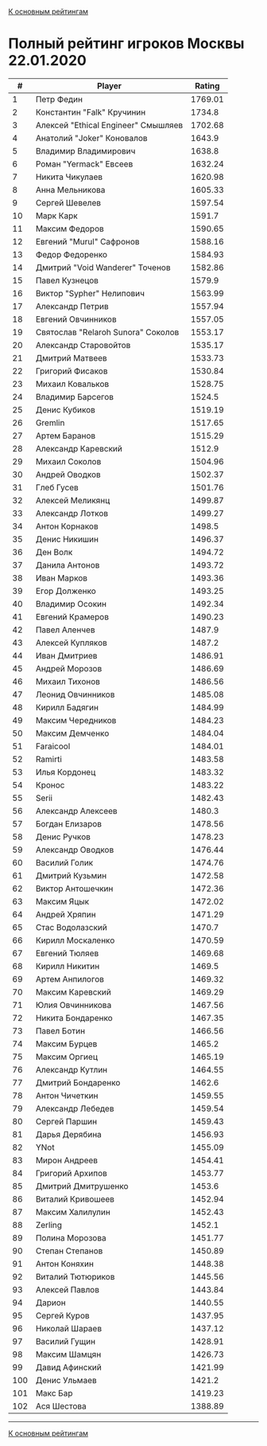 [К основным рейтингам](https://pee-kay.github.io/russian-wu-rating)
# Полный рейтинг игроков Москвы 22.01.2020 #

| # |Player                             |Rating  |
|---|-----------------------------------|--------|
|  1|Петр Федин                         |1769.01 |
|  2|Константин "Falk" Кручинин         |1734.8  |
|  3|Алексей "Ethical Engineer" Смышляев|1702.68 |
|  4|Анатолий "Joker" Коновалов         |1643.9  |
|  5|Владимир Владимирович              |1638.8  |
|  6|Роман "Yermack" Евсеев             |1632.24 |
|  7|Никита Чикулаев                    |1620.98 |
|  8|Анна Мельникова                    |1605.33 |
|  9|Сергей Шевелев                     |1597.54 |
| 10|Марк Карк                          |1591.7  |
| 11|Максим Федоров                     |1590.65 |
| 12|Евгений "Murul" Сафронов           |1588.16 |
| 13|Федор Федоренко                    |1584.93 |
| 14|Дмитрий "Void Wanderer" Точенов    |1582.86 |
| 15|Павел Кузнецов                     |1579.9  |
| 16|Виктор "Sypher" Нелипович          |1563.99 |
| 17|Александр Петрив                   |1557.94 |
| 18|Евгений Овчинников                 |1557.05 |
| 19|Святослав "Relaroh Sunora" Соколов |1553.17 |
| 20|Александр Старовойтов              |1535.17 |
| 21|Дмитрий Матвеев                    |1533.73 |
| 22|Григорий Фисаков                   |1530.84 |
| 23|Михаил Ковальков                   |1528.75 |
| 24|Владимир Барсегов                  |1524.5  |
| 25|Денис Кубиков                      |1519.19 |
| 26|Gremlin                            |1517.65 |
| 27|Артем Баранов                      |1515.29 |
| 28|Александр Каревский                |1512.9  |
| 29|Михаил Соколов                     |1504.96 |
| 30|Андрей Оводков                     |1502.37 |
| 31|Глеб Гусев                         |1501.76 |
| 32|Алексей Меликянц                   |1499.87 |
| 33|Александр Лотков                   |1499.27 |
| 34|Антон Корнаков                     |1498.5  |
| 35|Денис Никишин                      |1496.37 |
| 36|Ден Волк                           |1494.72 |
| 37|Данила Антонов                     |1493.72 |
| 38|Иван Марков                        |1493.36 |
| 39|Егор Долженко                      |1493.25 |
| 40|Владимир Осокин                    |1492.34 |
| 41|Евгений Крамеров                   |1490.23 |
| 42|Павел Аленчев                      |1487.9  |
| 43|Алексей Купляков                   |1487.2  |
| 44|Иван Дмитриев                      |1486.91 |
| 45|Андрей Морозов                     |1486.69 |
| 46|Михаил Тихонов                     |1486.56 |
| 47|Леонид Овчинников                  |1485.08 |
| 48|Кирилл Бадягин                     |1484.99 |
| 49|Максим Чередников                  |1484.23 |
| 50|Максим Демченко                    |1484.04 |
| 51|Faraicool                          |1484.01 |
| 52|Ramirti                            |1483.58 |
| 53|Илья Кордонец                      |1483.32 |
| 54|Кронос                             |1483.22 |
| 55|Serii                              |1482.43 |
| 56|Александр Алексеев                 |1480.3  |
| 57|Богдан Елизаров                    |1478.56 |
| 58|Денис Ручков                       |1478.23 |
| 59|Александр Оводков                  |1476.44 |
| 60|Василий Голик                      |1474.76 |
| 61|Дмитрий Кузьмин                    |1472.58 |
| 62|Виктор Антошечкин                  |1472.36 |
| 63|Максим Яцык                        |1472.02 |
| 64|Андрей Хряпин                      |1471.29 |
| 65|Стас Водолазский                   |1470.7  |
| 66|Кирилл Москаленко                  |1470.59 |
| 67|Евгений Тюляев                     |1469.68 |
| 68|Кирилл Никитин                     |1469.5  |
| 69|Артем Анпилогов                    |1469.32 |
| 70|Максим Каревский                   |1469.29 |
| 71|Юлия Овчинникова                   |1467.56 |
| 72|Никита Бондаренко                  |1467.35 |
| 73|Павел Ботин                        |1466.56 |
| 74|Максим Бурцев                      |1465.2  |
| 75|Максим Оргиец                      |1465.19 |
| 76|Александр Кутлин                   |1464.55 |
| 77|Дмитрий Бондаренко                 |1462.6  |
| 78|Антон Чичеткин                     |1459.55 |
| 79|Александр Лебедев                  |1459.54 |
| 80|Сергей Паршин                      |1459.43 |
| 81|Дарья Дерябина                     |1456.93 |
| 82|YNot                               |1455.09 |
| 83|Мирон Андреев                      |1454.41 |
| 84|Григорий Архипов                   |1453.77 |
| 85|Дмитрий Дмитрушенко                |1453.6  |
| 86|Виталий Кривошеев                  |1452.94 |
| 87|Максим Халилулин                   |1452.43 |
| 88|Zerling                            |1452.1  |
| 89|Полина Морозова                    |1451.77 |
| 90|Степан Степанов                    |1450.89 |
| 91|Антон Коняхин                      |1448.38 |
| 92|Виталий Тютюриков                  |1445.56 |
| 93|Алексей Павлов                     |1443.84 |
| 94|Дарион                             |1440.55 |
| 95|Сергей Куров                       |1437.95 |
| 96|Николай Шараев                     |1437.12 |
| 97|Василий Гущин                      |1428.91 |
| 98|Максим Шамцян                      |1426.73 |
| 99|Давид Афинский                     |1421.99 |
|100|Денис Ульмаев                      |1421.2  |
|101|Макс Бар                           |1419.23 |
|102|Ася Шестова                        |1388.89 |


---

[К основным рейтингам](https://pee-kay.github.io/russian-wu-rating)
